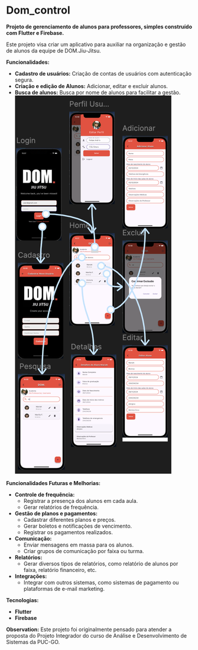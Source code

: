 # Dom_control

**Projeto de gerenciamento de alunos para professores, simples construído com Flutter e Firebase.**

Este projeto visa criar um aplicativo para auxiliar na organização e gestão de alunos da equipe de DOM.Jiu-Jitsu.

**Funcionalidades:**

* **Cadastro de usuários:** Criação de contas de usuários com autenticação segura.
* **Criação e edição de Alunos:** Adicionar, editar e excluir alunos.
* **Busca de alunos:** Busca por nome de alunos para facilitar a gestão.
  ![Fluxo de telas](assets/images/fluxo.png)

**Funcionalidades Futuras e Melhorias:**

* **Controle de frequência:**
  * Registrar a presença dos alunos em cada aula.
  * Gerar relatórios de frequência.
* **Gestão de planos e pagamentos:**
  * Cadastrar diferentes planos e preços. 
  * Gerar boletos e notificações de vencimento. 
  * Registrar os pagamentos realizados.
* **Comunicação:**
  * Enviar mensagens em massa para os alunos. 
  * Criar grupos de comunicação por faixa ou turma.
* **Relatórios:**
  * Gerar diversos tipos de relatórios, como relatório de alunos por faixa, relatório financeiro, etc.
* **Integrações:**
  * Integrar com outros sistemas, como sistemas de pagamento ou plataformas de e-mail marketing.


**Tecnologias:**

* **Flutter**
* **Firebase**

**Observation:**
Este projeto foi originalmente pensado para atender a proposta do Projeto Integrador 
do curso de Análise e Desenvolvimento de Sistemas da PUC-GO.